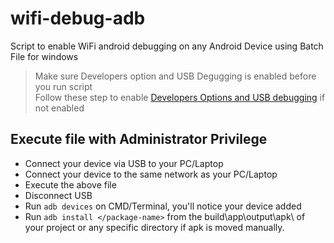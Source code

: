 # wifi-debug-adb

Script to enable WiFi android debugging on any Android Device using Batch File for windows

> Make sure Developers option and USB Degugging is enabled before you run script\
> Follow these step to enable [Developers Options and USB debugging](https://developer.android.com/studio/debug/dev-options) if not enabled

## Execute file with Administrator Privilege

- Connect your device via USB to your PC/Laptop
- Connect your device to the same network as your PC/Laptop
- Execute the above file
- Disconnect USB
- Run ```adb devices``` on CMD/Terminal, you'll notice your device added
- Run ```adb install </package-name>``` from the build\app\output\apk\ of your project or any specific directory if apk is moved manually.
